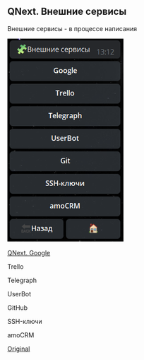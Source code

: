 ## QNext. Внешние сервисы

Внешние сервисы - в процессе написания


![](./1.png)

[QNext. Google](/docs-test/_export/admin/google-about)

Trello

Telegraph

UserBot

GitHub

SSH-ключи

amoCRM


  
[Original](https://telegra.ph/QNext-admin-xternal-services-about-02-08)